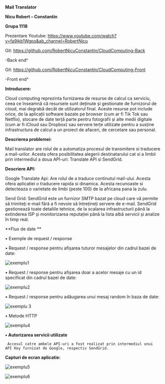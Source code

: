 **Mail Translator**

**Nicu Robert – Constantin**

**Grupa 1118**

Prezentare Youtube: https://www.youtube.com/watch?v=fa9jkb1Wgps&ab_channel=RobertNicu

Git: https://github.com/RobertNicuConstantin/CloudComputing-Back 

-Back end^

Git: https://github.com/RobertNicuConstantin/CloudComputing-Front

-Front end^

**Introducere:**

  Cloud computing reprezinta furnizarea de resurse de calcul ca serviciu, ceea ce înseamnă că resursele sunt deținute și gestionate de furnizorul de cloud, mai degrabă decât de utilizatorul final. Aceste resurse pot include orice, de la aplicații software bazate pe browser (cum ar fi Tik Tok sau Netflix), stocare de date terță parte pentru fotografii și alte medii digitale (cum ar fi iCloud sau Dropbox) sau servere terțe utilizate pentru a susține infrastructura de calcul a un proiect de afaceri, de cercetare sau personal.

**Descrierea problemei:**

  Mail translator are rolul de a automatiza procesul de transmitere si traducere a mail-urilor. Acesta ofera posibilitatea alegerii destinatarului cat si a limbii prin intermediul a doua API-uri: Translate API si SendGrid.
  
**Descriere API:**

  Google Translate Api: Are rolul de a traduce continutul mail-ului. Acesta ofera aplicatiei o traducere rapida si dinamica. Acesta recunoaste si detecteaza o varietate de limbi (peste 100) de la africana pana la zulu.
  
Send Grid:  SendGrid este un furnizor SMTP bazat pe cloud care vă permite să trimiteți e-mail fără a fi nevoie să întrețineți servere de e-mail. SendGrid gestionează toate detaliile tehnice, de la scalarea infrastructurii până la extinderea ISP și monitorizarea reputației până la lista albă servicii și analize în timp real.

**Flux de date **

• Exemple de request / response

•	Request / response pentru afișarea tuturor mesajelor din cadrul bazei de date:
 
![exemplu1](https://user-images.githubusercontent.com/79647059/168492615-e7462380-8547-4d78-8021-ec950cae6731.png)

•	Request / response pentru afișarea doar a acelor mesaje cu un id specificat din cadrul bazei de date:

![exemplu2](https://user-images.githubusercontent.com/79647059/168492619-b1830ed5-81d4-44fd-aaf8-76a75652a891.png)

 
•	Request / response pentru adăugarea unui mesaj random în baza de date:

 ![exemplu 3](https://user-images.githubusercontent.com/79647059/168492622-d74dbc61-df24-4e6c-a649-cba3988fad29.png)


• Metode HTTP

![exemplu4](https://user-images.githubusercontent.com/79647059/168492628-7bf8f6c2-0bf1-4dac-be56-574d07640b24.png)

**• Autorizarea servicii utilizate**

	 Accesul catre ambele API-uri a fost realizat prin intermediul unui API Key furnizat de Google, respectiv SendGrid.

**Capturi de ecran aplicatie:**

![exemplu5](https://user-images.githubusercontent.com/79647059/168492639-f776d5c1-b3cb-4a45-b286-e0c179779a06.png)

![exemplu6](https://user-images.githubusercontent.com/79647059/168492646-d1e6df8a-b0a6-45a0-bc3b-3532290a4e70.png)



 


